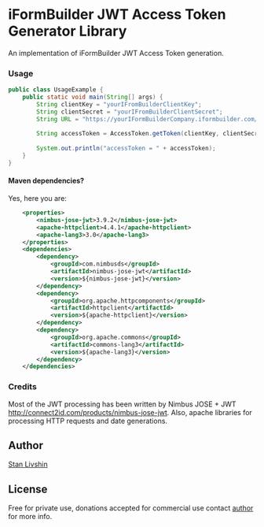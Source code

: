 # iFormBuilder JWT Access Token Generator Library

An implementation of iFormBuilder JWT Access Token generation.

### Usage

```java
public class UsageExample {
    public static void main(String[] args) {
        String clientKey = "yourIFromBuilderClientKey";
        String clientSecret = "yourIFromBuilderClientSecret";
        String URL = "https://yourIFormBuilderCompany.iformbuilder.com/exzact/api/oauth/token";
        
        String accessToken = AccessToken.getToken(clientKey, clientSecret, URL);
        
        System.out.println("accessToken = " + accessToken);
    }
}
```

#### Maven dependencies?

Yes, here you are:

```xml
    <properties>
        <nimbus-jose-jwt>3.9.2</nimbus-jose-jwt>
        <apache-httpclient>4.4.1</apache-httpclient>
        <apache-lang3>3.0</apache-lang3>
    </properties>
    <dependencies>
        <dependency>
            <groupId>com.nimbusds</groupId>
            <artifactId>nimbus-jose-jwt</artifactId>
            <version>${nimbus-jose-jwt}</version>
        </dependency>
        <dependency>
            <groupId>org.apache.httpcomponents</groupId>
            <artifactId>httpclient</artifactId>
            <version>${apache-httpclient}</version>
        </dependency>
        <dependency>
            <groupId>org.apache.commons</groupId>
            <artifactId>commons-lang3</artifactId>
            <version>${apache-lang3}</version>
        </dependency>
    </dependencies>
```

### Credits

Most of the JWT processing has been written by Nimbus JOSE + JWT <http://connect2id.com/products/nimbus-jose-jwt>. Also, apache libraries for processing HTTP requests and date generations.


## Author

[Stan Livshin](http://www.stanlivshin.com)

## License

Free for private use, donations accepted for commercial use contact [author](#author) for more info.